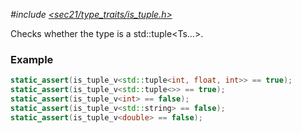 *#include [&lt;sec21/type_traits/is_tuple.h&gt;](https://github.com/MichaelMiller-/sec21/blob/master/include/sec21/type_traits/is_tuple.h)*

Checks whether the type is a std::tuple<Ts...>.

### Example
```c++
static_assert(is_tuple_v<std::tuple<int, float, int>> == true);
static_assert(is_tuple_v<std::tuple<>> == true);
static_assert(is_tuple_v<int> == false);
static_assert(is_tuple_v<std::string> == false);
static_assert(is_tuple_v<double> == false);
```
